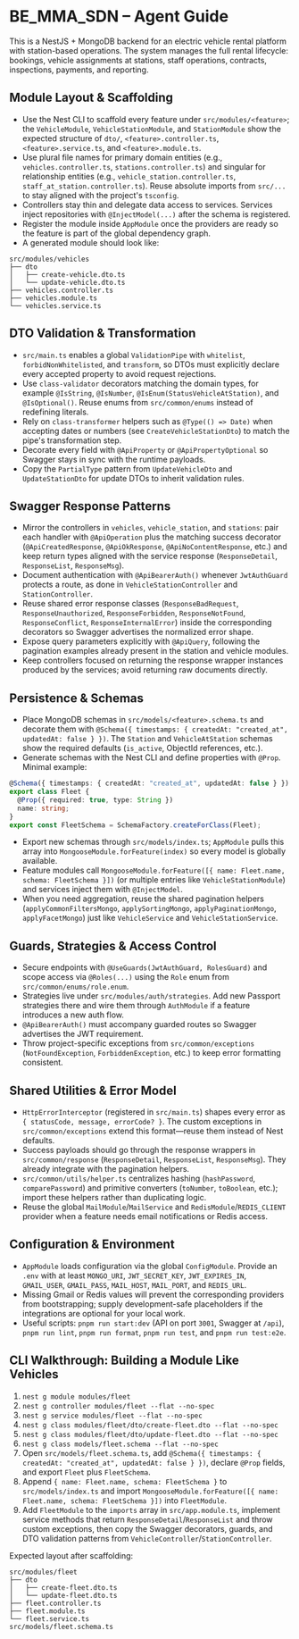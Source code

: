 # BE_MMA_SDN – Agent Guide

This is a NestJS + MongoDB backend for an electric vehicle rental platform with station-based operations. The system manages the full rental lifecycle: bookings, vehicle assignments at stations, staff operations, contracts, inspections, payments, and reporting.

## Module Layout & Scaffolding
- Use the Nest CLI to scaffold every feature under `src/modules/<feature>`; the `VehicleModule`, `VehicleStationModule`, and `StationModule` show the expected structure of `dto/`, `<feature>.controller.ts`, `<feature>.service.ts`, and `<feature>.module.ts`.
- Use plural file names for primary domain entities (e.g., `vehicles.controller.ts`, `stations.controller.ts`) and singular for relationship entities (e.g., `vehicle_station.controller.ts`, `staff_at_station.controller.ts`). Reuse absolute imports from `src/...` to stay aligned with the project's `tsconfig`.
- Controllers stay thin and delegate data access to services. Services inject repositories with `@InjectModel(...)` after the schema is registered.
- Register the module inside `AppModule` once the providers are ready so the feature is part of the global dependency graph.
- A generated module should look like:
```text
src/modules/vehicles
├── dto
│   ├── create-vehicle.dto.ts
│   └── update-vehicle.dto.ts
├── vehicles.controller.ts
├── vehicles.module.ts
└── vehicles.service.ts
```

## DTO Validation & Transformation
- `src/main.ts` enables a global `ValidationPipe` with `whitelist`, `forbidNonWhitelisted`, and `transform`, so DTOs must explicitly declare every accepted property to avoid request rejections.
- Use `class-validator` decorators matching the domain types, for example `@IsString`, `@IsNumber`, `@IsEnum(StatusVehicleAtStation)`, and `@IsOptional()`. Reuse enums from `src/common/enums` instead of redefining literals.
- Rely on `class-transformer` helpers such as `@Type(() => Date)` when accepting dates or numbers (see `CreateVehicleStationDto`) to match the pipe's transformation step.
- Decorate every field with `@ApiProperty` or `@ApiPropertyOptional` so Swagger stays in sync with the runtime payloads.
- Copy the `PartialType` pattern from `UpdateVehicleDto` and `UpdateStationDto` for update DTOs to inherit validation rules.

## Swagger Response Patterns
- Mirror the controllers in `vehicles`, `vehicle_station`, and `stations`: pair each handler with `@ApiOperation` plus the matching success decorator (`@ApiCreatedResponse`, `@ApiOkResponse`, `@ApiNoContentResponse`, etc.) and keep return types aligned with the service response (`ResponseDetail`, `ResponseList`, `ResponseMsg`).
- Document authentication with `@ApiBearerAuth()` whenever `JwtAuthGuard` protects a route, as done in `VehicleStationController` and `StationController`.
- Reuse shared error response classes (`ResponseBadRequest`, `ResponseUnauthorized`, `ResponseForbidden`, `ResponseNotFound`, `ResponseConflict`, `ResponseInternalError`) inside the corresponding decorators so Swagger advertises the normalized error shape.
- Expose query parameters explicitly with `@ApiQuery`, following the pagination examples already present in the station and vehicle modules.
- Keep controllers focused on returning the response wrapper instances produced by the services; avoid returning raw documents directly.

## Persistence & Schemas
- Place MongoDB schemas in `src/models/<feature>.schema.ts` and decorate them with `@Schema({ timestamps: { createdAt: "created_at", updatedAt: false } })`. The `Station` and `VehicleAtStation` schemas show the required defaults (`is_active`, ObjectId references, etc.).
- Generate schemas with the Nest CLI and define properties with `@Prop`. Minimal example:
```ts
@Schema({ timestamps: { createdAt: "created_at", updatedAt: false } })
export class Fleet {
  @Prop({ required: true, type: String })
  name: string;
}
export const FleetSchema = SchemaFactory.createForClass(Fleet);
```
- Export new schemas through `src/models/index.ts`; `AppModule` pulls this array into `MongooseModule.forFeature(index)` so every model is globally available.
- Feature modules call `MongooseModule.forFeature([{ name: Fleet.name, schema: FleetSchema }])` (or multiple entries like `VehicleStationModule`) and services inject them with `@InjectModel`.
- When you need aggregation, reuse the shared pagination helpers (`applyCommonFiltersMongo`, `applySortingMongo`, `applyPaginationMongo`, `applyFacetMongo`) just like `VehicleService` and `VehicleStationService`.

## Guards, Strategies & Access Control
- Secure endpoints with `@UseGuards(JwtAuthGuard, RolesGuard)` and scope access via `@Roles(...)` using the `Role` enum from `src/common/enums/role.enum`.
- Strategies live under `src/modules/auth/strategies`. Add new Passport strategies there and wire them through `AuthModule` if a feature introduces a new auth flow.
- `@ApiBearerAuth()` must accompany guarded routes so Swagger advertises the JWT requirement.
- Throw project-specific exceptions from `src/common/exceptions` (`NotFoundException`, `ForbiddenException`, etc.) to keep error formatting consistent.

## Shared Utilities & Error Model
- `HttpErrorInterceptor` (registered in `src/main.ts`) shapes every error as `{ statusCode, message, errorCode? }`. The custom exceptions in `src/common/exceptions` extend this format—reuse them instead of Nest defaults.
- Success payloads should go through the response wrappers in `src/common/response` (`ResponseDetail`, `ResponseList`, `ResponseMsg`). They already integrate with the pagination helpers.
- `src/common/utils/helper.ts` centralizes hashing (`hashPassword`, `comparePassword`) and primitive converters (`toNumber`, `toBoolean`, etc.); import these helpers rather than duplicating logic.
- Reuse the global `MailModule`/`MailService` and `RedisModule`/`REDIS_CLIENT` provider when a feature needs email notifications or Redis access.

## Configuration & Environment
- `AppModule` loads configuration via the global `ConfigModule`. Provide an `.env` with at least `MONGO_URI`, `JWT_SECRET_KEY`, `JWT_EXPIRES_IN`, `GMAIL_USER`, `GMAIL_PASS`, `MAIL_HOST`, `MAIL_PORT`, and `REDIS_URL`.
- Missing Gmail or Redis values will prevent the corresponding providers from bootstrapping; supply development-safe placeholders if the integrations are optional for your local work.
- Useful scripts: `pnpm run start:dev` (API on port `3001`, Swagger at `/api`), `pnpm run lint`, `pnpm run format`, `pnpm run test`, and `pnpm run test:e2e`.

## CLI Walkthrough: Building a Module Like Vehicles
1. `nest g module modules/fleet`
2. `nest g controller modules/fleet --flat --no-spec`
3. `nest g service modules/fleet --flat --no-spec`
4. `nest g class modules/fleet/dto/create-fleet.dto --flat --no-spec`
5. `nest g class modules/fleet/dto/update-fleet.dto --flat --no-spec`
6. `nest g class models/fleet.schema --flat --no-spec`
7. Open `src/models/fleet.schema.ts`, add `@Schema({ timestamps: { createdAt: "created_at", updatedAt: false } })`, declare `@Prop` fields, and export `Fleet` plus `FleetSchema`.
8. Append `{ name: Fleet.name, schema: FleetSchema }` to `src/models/index.ts` and import `MongooseModule.forFeature([{ name: Fleet.name, schema: FleetSchema }])` into `FleetModule`.
9. Add `FleetModule` to the `imports` array in `src/app.module.ts`, implement service methods that return `ResponseDetail`/`ResponseList` and throw custom exceptions, then copy the Swagger decorators, guards, and DTO validation patterns from `VehicleController`/`StationController`.

Expected layout after scaffolding:
```text
src/modules/fleet
├── dto
│   ├── create-fleet.dto.ts
│   └── update-fleet.dto.ts
├── fleet.controller.ts
├── fleet.module.ts
└── fleet.service.ts
src/models/fleet.schema.ts
```
